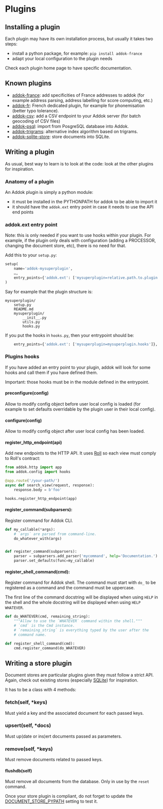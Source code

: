 # Plugins

## Installing a plugin

Each plugin may have its own installation process, but usually it takes two steps:

- install a python package, for example: `pip install addok-france`
- adapt your local configuration to the plugin needs

Check each plugin home page to have specific documentation.


## Known plugins

- [addok-france](https://github.com/addok/addok-france): add specificities of France addresses to
  addok (for example address parsing, address labelling for score computing, etc.)
- [addok-fr](https://github.com/addok/addok-fr): French dedicated plugin, for example for phonemisation
  (better typo tolerance).
- [addok-csv](https://github.com/addok/addok-csv): add a CSV endpoint to your Addok server (for batch
  geocoding of CSV files)
- [addok-psql](https://github.com/addok/addok-psql): import from PosgreSQL database into Addok.
- [addok-trigrams](https://github.com/addok/addok-trigrams): alternative index algorithm based on trigrams.
- [addok-sqlite-store](https://github.com/addok/addok-sqlite-store): store documents into SQLite.

## Writing a plugin

As usual, best way to learn is to look at the code: look at the other plugins for inspiration.

### Anatomy of a plugin

An Addok plugin is simply a python module:

- it must be installed in the PYTHONPATH for addok to be able to import it
- it should have the `addok.ext` entry point in case it needs to use the API
  end points

### addok.ext entry point

Note: this is only needed if you want to use hooks within your plugin.
For example, if the plugin only deals with configuration
(adding a PROCESSOR, changing the document store, etc), there is no need
for that.

Add this to your `setup.py`:

```python
setup(
    name='addok-mysuperplugin',
    …,
    entry_points={'addok.ext': ['mysuperplugin=relative.path.to.plugin']},
)
```

Say for example that the plugin structure is:

```
mysuperplugin/
    setup.py
    README.md
    mysuperplugin/
        __init__.py
        utils.py
        hooks.py
```

If you put the hooks in `hooks.py`, then your entrypoint should be:

```python
    entry_points={'addok.ext': ['mysuperplugin=mysuperplugin.hooks']},
```

### Plugins hooks

If you have added an entry point to your plugin, addok will look for some hooks
and call them if you have defined them.

Important: those hooks must be in the module defined in the entrypoint.


#### preconfigure(config)

Allow to modify config object before user local config is loaded (for example
to set defaults overridable by the plugin user in their local config).


#### configure(config)

Allow to modify config object after user local config has been loaded.


#### register_http_endpoint(api)

Add new endpoints to the HTTP API. It uses [Roll](http://roll.readthedocs.io/)
so each view must comply to Roll's contract:

```python
from addok.http import app
from addok.config import hooks

@app.route('/your-path/')
async def search_view(request, response):
    response.body = b'foo'

hooks.register_http_endpoint(app)
```

#### register_command(subparsers):

Register command for Addok CLI.

```python
def my_callable(*args):
    # `args` are parsed from command-line.
    do_whatever_with(args)


def register_command(subparsers):
    parser = subparsers.add_parser('mycommand', help='Documentation.')
    parser.set_defaults(func=my_callable)
```

#### register_shell_command(cmd):

Register command for Addok shell. The command must start with `do_` to
be registered as a command and the command must be uppercase.

The first line of the command docstring will be displayed when using `HELP`
in the shell and the whole docstring will be displayed when using
`HELP WHATEVER`.

```python
def do_WHATEVER(cmd, remaining_string):
    """Allow to use the `WHATEVER` command within the shell."""
    # `cmd` is the Cmd instance.
    # `remaining_string` is everything typed by the user after the
    # command name.

def register_shell_command(cmd):
    cmd.register_command(do_WHATEVER)
```


## Writing a store plugin

Document stores are particular plugins given they must follow a strict API.
Again, check out existing stores (especially
[SQLite](https://github.com/addok/addok-sqlite-store)) for inspiration.

It has to be a class with 4 methods:

### fetch(self, *keys)

Must yield a key and the associated document for each passed keys.

### upsert(self, *docs)

Must up(date or ins)ert documents passed as parameters.

### remove(self, *keys)

Must remove documents related to passed keys.

#### flushdb(self)

Must remove all documents from the database.
Only in use by the `reset` command.

Once your store plugin is compliant, do not forget to update the
[DOCUMENT_STORE_PYPATH](config.md) setting to test it.
